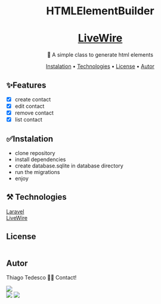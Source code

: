 <h1 align="center">HTMLElementBuilder</h1>

<h1 align="center">
    <a href="https://laravel-livewire.com/">LiveWire</a>
</h1>
<p align="center">🚀 A simple class to generate html elements</p>

<p align="center">
 <a href="#instalation">Instalation</a> • 
 <a href="#technologies">Technologies</a> • 
 <a href="#license">License</a> • 
 <a href="#autor">Autor</a>
</p>


<div id="features">
<h2>✨Features</h2>

- [x] create contact
- [x] edit contact
- [x] remove contact
- [x] list contact
</div>

<div id="instalation">
  <h2 >✅Instalation</h2>
  <ul>
      <li>clone repository</li>
      <li>install dependencies</li>
      <li>create database.sqlite in database directory</li>  
      <li>run the migrations</li>
      <li>enjoy</li>
  </ul>
</div>

<div id="technologies">
  <h2 >⚒️ Technologies</h2>
<a href="https://laravel.com/">Laravel</a> <br>
<a href="https://laravel-livewire.com/">LiveWire</a>
</div>

<div id="license">
  <h2 >License</h2>  
    <a href="https://choosealicense.com/licenses/mit/"> <img src="https://img.shields.io/badge/license-MIT-green" alt=""> </a>  
</div>

<div id="autor">
  <h2 >Autor</h2>  
    <!--<a href="https://blog.rocketseat.com.br/author/thiago/">
 <img style="border-radius: 50%;" src="https://avatars3.githubusercontent.com/u/380327?s=460&u=61b426b901b8fe02e12019b1fdb67bf0072d4f00&v=4" width="100px;" alt=""/> -->

Thiago Tedesco 👋🏽 Contact!

<a href="https://instagram.com/tedesco_thiago" target="_blank"><img src="https://img.shields.io/badge/-Instagram-%23E4405F?style=for-the-badge&logo=instagram&logoColor=white" target="_blank"></a> 	 
<a href = "mailto:thiago.tedesco@hotmail.com"><img src="https://img.shields.io/badge/-Gmail-%23333?style=for-the-badge&logo=gmail&logoColor=white" target="_blank"></a>
<a href="https://www.linkedin.com/in/thiago-tedesco-0a6114232/" target="_blank"><img src="https://img.shields.io/badge/-LinkedIn-%230077B5?style=for-the-badge&logo=linkedin&logoColor=white" target="_blank"></a>
</div>
